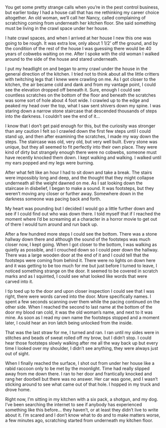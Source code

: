 You get some pretty strange calls when you’re in the pest control business, but earlier today I had a house call that has me rethinking my career choice altogether. An old woman, we’ll call her Nancy, called complaining of scratching coming from underneath her kitchen floor. She said something must be living in the crawl space under her house.

I hate crawl spaces, and when I arrived at her house I new this one was going to be rough. It was extra low, only about 1 1/2’ off the ground, and by the condition of the rest of the house I was guessing there would be 40 years of cobwebs waiting on me. After I spoke with the old woman I walked around to the side of the house and stared underneath. 

I put my headlight on and began to army crawl under the house in the general direction of the kitchen. I tried not to think about all the little critters with twitching legs that I knew were crawling on me. As I got closer to the kitchen, the air became cold and dank and from my vantage point, I could see the elevation dropped off beneath it. Sure, enough I could see countless scratches on the bottom of the floor and beneath the scratches was some sort of hole about 4 foot wide. I crawled up to the edge and peaked my head over the top, what I saw sent shivers down my spine. I was staring down a narrow stone staircase that descended thousands of steps into the darkness. I couldn’t see the end of it…

I know that I don’t get paid enough for this, but the curiosity was stronger than any caution I felt so I crawled down the first few steps until I could stand up, and then after examining the scratches, I made my way down the steps. The staircase was old, very old, but very well built. Every stone was unique, but they all seemed to fit perfectly into their own place. They were kind of dirty but strangely enough there were no cobwebs, someone must have recently knocked them down. I kept walking and walking. I walked until my ears popped and my legs were burning. 

After what felt like an hour I had to sit down and take a break. The stairs were impossibly long and deep, and the thought that they might collapse underneath all the weight dawned on me. As I sat looking down the staircase in disbelief, I began to make a sound. It was footsteps, but they weren’t moving any closer or further away. Somewhere down in the darkness someone was pacing back and forth.

My heart was pounding but I decided I would go a little further down and see if I could find out who was down there. I told myself that if I reached the moment where I’d be screaming at a character in a horror movie to get out of there I would turn around and run back up. 

After a few hundred more steps I could see the bottom. There was a stone hallway down there and although the sound of the footsteps was much closer now, I kept going. When I got closer to the bottom, I was walking as quietly as possible, and I crouched down so I could peer down the hallway. There was a large wooden door at the end of it and I could tell that the footsteps were coming from behind it. There were no lights on down here and it was getting to be too much for me but just before I turned to leave, I noticed something strange on the door. It seemed to be covered in scratch marks and as I squinted, I could see what looked like words that were carved into it. 

I tip toed up to the door and upon closer inspection I could see that I was right, there were words carved into the door. More specifically names. I spent a few seconds scanning over them while the pacing continued on the other side. When I reached the second to last name at the bottom of the door my blood ran cold, it was the old woman’s name, and next to it was mine. As soon as I read my own name the footsteps stopped and a moment later, I could hear an iron latch being unlocked from the inside. 

That was the last straw for me, I turned and ran. I ran until my sides were in stitches and beads of sweat rolled off my brow, but I didn’t stop. I could hear those footsteps slowly walking after me all the way back up but every time I looked over my shoulder, I didn’t see anything, they were always just out of sight. 

When I finally reached the surface, I shot out from under her house like a rabid raccoon only to be met by the moonlight. Time had really slipped away from me down there. I ran to her door and frantically knocked and rang her doorbell but there was no answer. Her car was gone, and I wasn’t sticking around to see what came out of that hole. I hopped in my truck and drove home.

Right now, I’m sitting in my kitchen with a six pack, a shotgun, and my dog. I’ve been searching the internet to see if anybody has experienced something like this before… they haven’t, or at least they didn’t live to write about it. I’m scared and I don’t know what to do and to make matters worse, a few minutes ago, scratching started from underneath my kitchen floor.